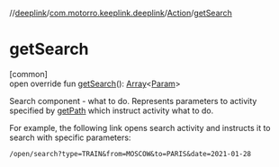 //[deeplink](../../../index.md)/[com.motorro.keeplink.deeplink](../index.md)/[Action](index.md)/[getSearch](get-search.md)

# getSearch

[common]\
open override fun [getSearch](get-search.md)(): [Array](https://kotlinlang.org/api/latest/jvm/stdlib/kotlin/-array/index.html)&lt;[Param](../../../../uri/uri/com.motorro.keeplink.uri.data/-param/index.md)&gt;

Search component - what to do. Represents parameters to activity specified by [getPath](get-path.md) which instruct activity what to do.

For example, the following link opens search activity and instructs it to search with specific parameters:

`/open/search?type=TRAIN&from=MOSCOW&to=PARIS&date=2021-01-28`
